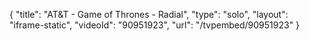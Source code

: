 {
    "title": "AT&T - Game of Thrones - Radial",
    "type": "solo",
    "layout": "iframe-static",
    "videoId": "90951923",
    "url": "\/tvpembed\/90951923"
}